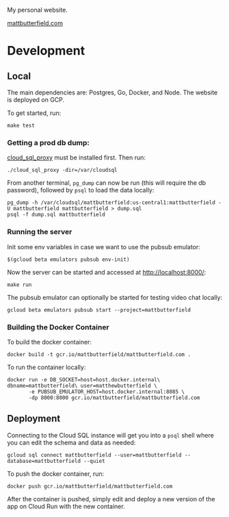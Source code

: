 My personal website.

[mattbutterfield.com](http://mattbutterfield.com)

# Development

## Local

The main dependencies are: Postgres, Go, Docker, and Node. The website is deployed on GCP.

To get started, run:

    make test

### Getting a prod db dump:

[cloud_sql_proxy](https://cloud.google.com/sql/docs/mysql/sql-proxy) must be installed first. Then run:

    ./cloud_sql_proxy -dir=/var/cloudsql

From another terminal, `pg_dump` can now be run (this will require the db password), followed by `psql` to load the data locally:

    pg_dump -h /var/cloudsql/mattbutterfield:us-central1:mattbutterfield -U mattbutterfield mattbutterfield > dump.sql
    psql -f dump.sql mattbutterfield

### Running the server

Init some env variables in case we want to use the pubsub emulator:

    $(gcloud beta emulators pubsub env-init)

Now the server can be started and accessed at [http://localhost:8000/](http://localhost:8000/):

    make run

The pubsub emulator can optionally be started for testing video chat locally:

    gcloud beta emulators pubsub start --project=mattbutterfield

### Building the Docker Container

To build the docker container:

    docker build -t gcr.io/mattbutterfield/mattbutterfield.com .

To run the container locally:

    docker run -e DB_SOCKET=host=host.docker.internal\ dbname=mattbutterfield\ user=matthewbutterfield \
           -e PUBSUB_EMULATOR_HOST=host.docker.internal:8085 \
           -dp 8000:8000 gcr.io/mattbutterfield/mattbutterfield.com

## Deployment

Connecting to the Cloud SQL instance will get you into a `psql` shell where you can edit the schema and data as needed:

    gcloud sql connect mattbutterfield --user=mattbutterfield --database=mattbutterfield --quiet

To push the docker container, run:

    docker push gcr.io/mattbutterfield/mattbutterfield.com

After the container is pushed, simply edit and deploy a new version of the app on Cloud Run with the new container.
